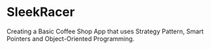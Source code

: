 # SleekRacer

Creating a Basic Coffee Shop App that uses Strategy Pattern, Smart Pointers and Object-Oriented Programming.
